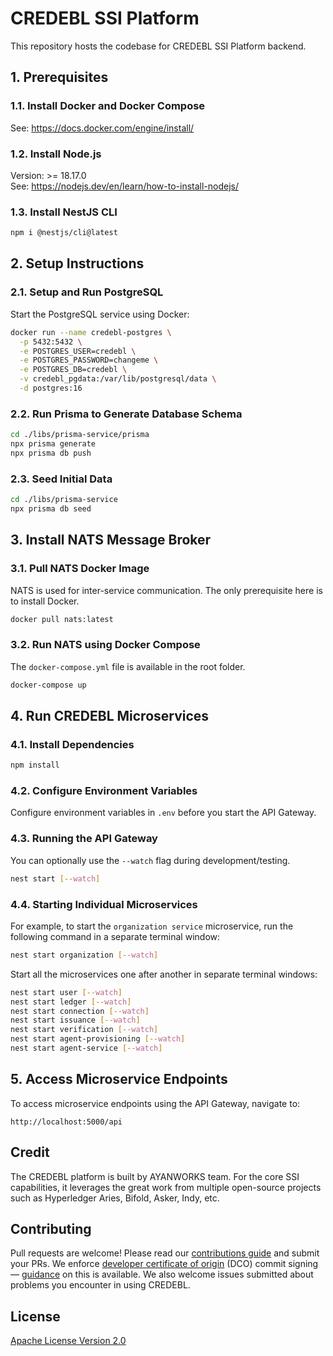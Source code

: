 # CREDEBL SSI Platform

This repository hosts the codebase for CREDEBL SSI Platform backend.

## 1. Prerequisites

### 1.1. Install Docker and Docker Compose
See: https://docs.docker.com/engine/install/

### 1.2. Install Node.js
Version: >= 18.17.0  
See: https://nodejs.dev/en/learn/how-to-install-nodejs/

### 1.3. Install NestJS CLI
```bash
npm i @nestjs/cli@latest 
```

## 2. Setup Instructions

### 2.1. Setup and Run PostgreSQL
Start the PostgreSQL service using Docker:

```bash
docker run --name credebl-postgres \
  -p 5432:5432 \
  -e POSTGRES_USER=credebl \
  -e POSTGRES_PASSWORD=changeme \
  -e POSTGRES_DB=credebl \
  -v credebl_pgdata:/var/lib/postgresql/data \
  -d postgres:16
```

### 2.2. Run Prisma to Generate Database Schema

```bash
cd ./libs/prisma-service/prisma
npx prisma generate
npx prisma db push
```

### 2.3. Seed Initial Data

```bash
cd ./libs/prisma-service
npx prisma db seed
```

## 3. Install NATS Message Broker

### 3.1. Pull NATS Docker Image

NATS is used for inter-service communication. The only prerequisite here is to install Docker.

```bash
docker pull nats:latest
```

### 3.2. Run NATS using Docker Compose
The `docker-compose.yml` file is available in the root folder.

```bash
docker-compose up
```

## 4. Run CREDEBL Microservices

### 4.1. Install Dependencies
```bash
npm install
```

### 4.2. Configure Environment Variables
Configure environment variables in `.env` before you start the API Gateway.

### 4.3. Running the API Gateway
You can optionally use the `--watch` flag during development/testing.

```bash
nest start [--watch]
```

### 4.4. Starting Individual Microservices

For example, to start the `organization service` microservice, run the following command in a separate terminal window:

```bash
nest start organization [--watch]
```

Start all the microservices one after another in separate terminal windows:

```bash
nest start user [--watch]
nest start ledger [--watch]
nest start connection [--watch]
nest start issuance [--watch]
nest start verification [--watch]
nest start agent-provisioning [--watch]
nest start agent-service [--watch]
```

## 5. Access Microservice Endpoints

To access microservice endpoints using the API Gateway, navigate to:

```
http://localhost:5000/api
```

## Credit

The CREDEBL platform is built by AYANWORKS team. 
For the core SSI capabilities, it leverages the great work from multiple open-source projects such as Hyperledger Aries, Bifold, Asker, Indy, etc.

## Contributing

Pull requests are welcome! Please read our [contributions guide](https://github.com/credebl/platform/blob/main/CONTRIBUTING.md) and submit your PRs. We enforce [developer certificate of origin](https://developercertificate.org/) (DCO) commit signing — [guidance](https://github.com/apps/dco) on this is available. We also welcome issues submitted about problems you encounter in using CREDEBL.

## License

[Apache License Version 2.0](https://github.com/credebl/platform/blob/main/LICENSE)